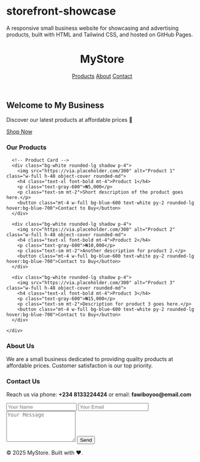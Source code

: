 # storefront-showcase
A responsive small business website for showcasing and advertising products, built with HTML and Tailwind CSS, and hosted on GitHub Pages.
<!DOCTYPE html>
<html lang="en">
<head><!DOCTYPE html>
<html lang="en">
<head><meta name="google-site-verification" content="MPsdWTM4oPVVg5mrnc2FsFYGYAGHx8ryi9yf0hWIx_M" />
  <meta charset="UTF-8" />
  <meta name="viewport" content="width=device-width, initial-scale=1.0" />
  <title>My Business Store</title>
  <script src="https://cdn.tailwindcss.com"></script>
  <meta charset="UTF-8" />
  <meta name="viewport" content="width=device-width, initial-scale=1.0" />
  <title>My Business Store</title>
  <script src="https://cdn.tailwindcss.com"></script>
</head>
<body class="bg-gray-100 text-gray-900">
  <!-- Navbar -->
  <header class="bg-white shadow">
    <div class="max-w-6xl mx-auto px-4 py-4 flex justify-between items-center">
      <h1 class="text-2xl font-bold text-blue-600">MyStore</h1>
      <nav class="space-x-6">
        <a href="#products" class="hover:text-blue-600">Products</a>
        <a href="#about" class="hover:text-blue-600">About</a>
        <a href="#contact" class="hover:text-blue-600">Contact</a>
      </nav>
    </div>
  </header>

  <!-- Hero -->
  <section class="text-center py-20 bg-gradient-to-r from-blue-500 to-indigo-600 text-white">
    <h2 class="text-4xl font-bold mb-4">Welcome to My Business</h2>
    <p class="mb-6">Discover our latest products at affordable prices 🚀</p>
    <a href="#products" class="bg-white text-blue-600 font-semibold px-6 py-3 rounded-lg shadow hover:bg-gray-100">
      Shop Now
    </a>
  </section>

  <!-- Products -->
  <section id="products" class="max-w-6xl mx-auto py-16 px-4">
    <h3 class="text-3xl font-bold mb-8 text-center">Our Products</h3>
    <div class="grid grid-cols-1 sm:grid-cols-2 md:grid-cols-3 gap-8">
      
      <!-- Product Card -->
      <div class="bg-white rounded-lg shadow p-4">
        <img src="https://via.placeholder.com/300" alt="Product 1" class="w-full h-48 object-cover rounded-md">
        <h4 class="text-xl font-bold mt-4">Product 1</h4>
        <p class="text-gray-600">₦5,000</p>
        <p class="text-sm mt-2">Short description of the product goes here.</p>
        <button class="mt-4 w-full bg-blue-600 text-white py-2 rounded-lg hover:bg-blue-700">Contact to Buy</button>
      </div>

      <div class="bg-white rounded-lg shadow p-4">
        <img src="https://via.placeholder.com/300" alt="Product 2" class="w-full h-48 object-cover rounded-md">
        <h4 class="text-xl font-bold mt-4">Product 2</h4>
        <p class="text-gray-600">₦10,000</p>
        <p class="text-sm mt-2">Another description for product 2.</p>
        <button class="mt-4 w-full bg-blue-600 text-white py-2 rounded-lg hover:bg-blue-700">Contact to Buy</button>
      </div>

      <div class="bg-white rounded-lg shadow p-4">
        <img src="https://via.placeholder.com/300" alt="Product 3" class="w-full h-48 object-cover rounded-md">
        <h4 class="text-xl font-bold mt-4">Product 3</h4>
        <p class="text-gray-600">₦15,000</p>
        <p class="text-sm mt-2">Description for product 3 goes here.</p>
        <button class="mt-4 w-full bg-blue-600 text-white py-2 rounded-lg hover:bg-blue-700">Contact to Buy</button>
      </div>

    </div>
  </section>

  <!-- About -->
  <section id="about" class="max-w-4xl mx-auto py-16 px-4 text-center">
    <h3 class="text-3xl font-bold mb-6">About Us</h3>
    <p class="text-lg text-gray-700 leading-relaxed">
      We are a small business dedicated to providing quality products at affordable prices. 
      Customer satisfaction is our top priority.
    </p>
  </section>

  <!-- Contact -->
  <section id="contact" class="bg-white py-16 shadow-inner">
    <div class="max-w-4xl mx-auto px-4 text-center">
      <h3 class="text-3xl font-bold mb-6">Contact Us</h3>
      <p class="mb-6">Reach us via phone: <strong>+234 8133224424</strong> or email: <strong>fawiboyoo@email.com</strong></p>
      <form class="space-y-4 max-w-md mx-auto">
        <input type="text" placeholder="Your Name" class="w-full p-3 border rounded-lg" required>
        <input type="email" placeholder="Your Email" class="w-full p-3 border rounded-lg" required>
        <textarea placeholder="Your Message" rows="5" class="w-full p-3 border rounded-lg" required></textarea>
        <button type="submit" class="w-full bg-blue-600 text-white py-3 rounded-lg hover:bg-blue-700">Send</button>
      </form>
    </div>
  </section>

  <!-- Footer -->
  <footer class="bg-gray-900 text-white text-center py-6 mt-10">
    <p>&copy; 2025 MyStore. Built with ❤️.</p>
  </footer>
</body>
</html>
